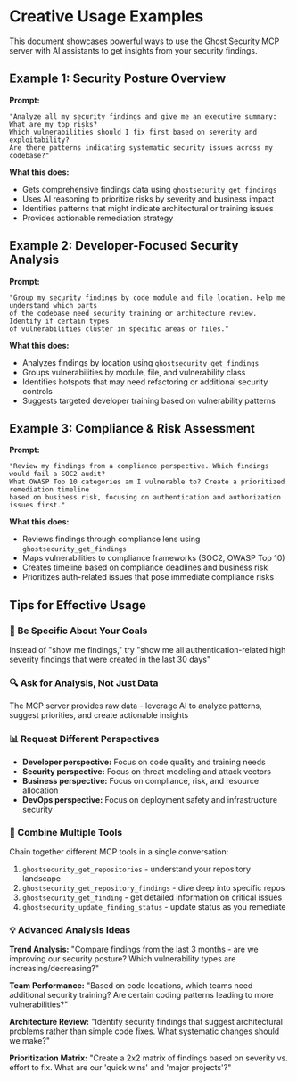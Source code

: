 # Creative Usage Examples

This document showcases powerful ways to use the Ghost Security MCP server with AI assistants to get insights from your security findings.

## Example 1: Security Posture Overview

**Prompt:**
```
"Analyze all my security findings and give me an executive summary: What are my top risks? 
Which vulnerabilities should I fix first based on severity and exploitability? 
Are there patterns indicating systematic security issues across my codebase?"
```

**What this does:**
- Gets comprehensive findings data using `ghostsecurity_get_findings`
- Uses AI reasoning to prioritize risks by severity and business impact
- Identifies patterns that might indicate architectural or training issues
- Provides actionable remediation strategy

## Example 2: Developer-Focused Security Analysis  

**Prompt:**
```
"Group my security findings by code module and file location. Help me understand which parts 
of the codebase need security training or architecture review. Identify if certain types 
of vulnerabilities cluster in specific areas or files."
```

**What this does:**
- Analyzes findings by location using `ghostsecurity_get_findings`
- Groups vulnerabilities by module, file, and vulnerability class
- Identifies hotspots that may need refactoring or additional security controls
- Suggests targeted developer training based on vulnerability patterns

## Example 3: Compliance & Risk Assessment

**Prompt:**
```
"Review my findings from a compliance perspective. Which findings would fail a SOC2 audit? 
What OWASP Top 10 categories am I vulnerable to? Create a prioritized remediation timeline 
based on business risk, focusing on authentication and authorization issues first."
```

**What this does:**
- Reviews findings through compliance lens using `ghostsecurity_get_findings`
- Maps vulnerabilities to compliance frameworks (SOC2, OWASP Top 10)
- Creates timeline based on compliance deadlines and business risk
- Prioritizes auth-related issues that pose immediate compliance risks

## Tips for Effective Usage

### 🎯 Be Specific About Your Goals
Instead of "show me findings," try "show me all authentication-related high severity findings that were created in the last 30 days"

### 🔍 Ask for Analysis, Not Just Data
The MCP server provides raw data - leverage AI to analyze patterns, suggest priorities, and create actionable insights

### 📊 Request Different Perspectives
- **Developer perspective:** Focus on code quality and training needs
- **Security perspective:** Focus on threat modeling and attack vectors  
- **Business perspective:** Focus on compliance, risk, and resource allocation
- **DevOps perspective:** Focus on deployment safety and infrastructure security

### 🚀 Combine Multiple Tools
Chain together different MCP tools in a single conversation:
1. `ghostsecurity_get_repositories` - understand your repository landscape
2. `ghostsecurity_get_repository_findings` - dive deep into specific repos
3. `ghostsecurity_get_finding` - get detailed information on critical issues
4. `ghostsecurity_update_finding_status` - update status as you remediate

### 💡 Advanced Analysis Ideas

**Trend Analysis:**
"Compare findings from the last 3 months - are we improving our security posture? Which vulnerability types are increasing/decreasing?"

**Team Performance:**
"Based on code locations, which teams need additional security training? Are certain coding patterns leading to more vulnerabilities?"

**Architecture Review:**
"Identify security findings that suggest architectural problems rather than simple code fixes. What systematic changes should we make?"

**Prioritization Matrix:**
"Create a 2x2 matrix of findings based on severity vs. effort to fix. What are our 'quick wins' and 'major projects'?"